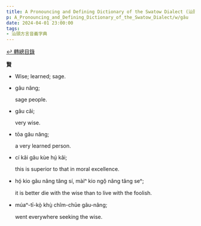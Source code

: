 ```yaml
---
title: A Pronouncing and Defining Dictionary of the Swatow Dialect (汕頭方言音義字典) / gâu
p: A_Pronouncing_and_Defining_Dictionary_of_the_Swatow_Dialect/w/gâu
date: 2024-04-01 23:00:00
tags: 
- 汕頭方言音義字典
---
```


[↩️ 轉總目錄](/A_Pronouncing_and_Defining_Dictionary_of_the_Swatow_Dialect)


**賢**
- Wise; learned; sage.

- gâu nâng;

  sage people.

- gâu căi;

  very wise.

- tōa gâu nâng;

  a very learned person.

- cí kâi gâu kùe hṳ́ kâi;

  this is superior to that in moral excellence.

- hó̤ kio gâu nâng tâng sí, màiⁿ kio ngô̤ nâng tâng seⁿ;

  it is better die with the wise than to live with the foolish.

- múaⁿ-tī-kò̤ khṳ̀ chîm-chūe gâu-nâng;

  went everywhere seeking the wise.